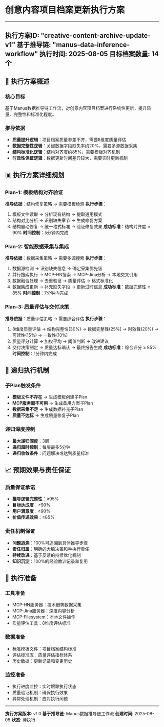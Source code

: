 # 创意内容项目档案更新执行方案

---
执行方案ID: "creative-content-archive-update-v1"
基于推导链: "manus-data-inference-workflow"
执行时间: 2025-08-05
目标档案数量: 14个
---

## 🎯 执行方案概述

### 核心目标
基于Manus数据推导链工作流，对创意内容项目档案进行系统性更新，提升质量、完整性和标准化程度。

### 推导依据
- **质量提升逻辑**：项目档案质量参差不齐，需要8维度质量评估
- **数据完整性逻辑**：关键数据字段缺失率约20%，需要多源数据采集
- **结构标准化逻辑**：结构对齐度约85%，需要模板对齐机制
- **时效性保证逻辑**：数据更新时间差异较大，需要实时更新机制

## 📊 执行方案详细规划

### Plan-1: 模板结构对齐验证
**推导依据**：结构修复策略 → 需要模板检测
**执行步骤**：
1. 模板文件读取 → 分析现有结构 → 提取通用模式
2. 结构对比分析 → 识别缺失章节 → 生成修复方案
3. 结构自动修复 → 统一格式标准 → 验证修复效果
**成功标准**：结构对齐度 ≥ 90%
**时间控制**：5分钟内完成

### Plan-2: 智能数据采集与集成
**推导依据**：数据采集策略 → 需要多源搜索
**执行步骤**：
1. 数据源检测 → 识别缺失信息 → 确定采集优先级
2. 并行搜索执行 → MCP-HN搜索 → MCP-Jina分析 → 本地交叉引用
3. 数据融合处理 → 去重验证 → 质量评估 → 格式标准化
4. 数据集成更新 → 补充缺失字段 → 更新过时信息
**成功标准**：数据完整性 ≥ 85%
**时间控制**：7分钟内完成

### Plan-3: 质量评估与交付决策
**推导依据**：质量评估策略 → 需要综合评估
**执行步骤**：
1. 8维度质量评估 → 结构完整性(30%) → 数据完整性(25%) → 时效性(20%) → 可读性(15%) → 一致性(10%)
2. 质量评分计算 → 加权平均 → 阈值判断 → 改进建议
3. 交付决策制定 → 质量达标确认 → 最终报告生成
**成功标准**：综合评分 ≥ 85%
**时间控制**：1分钟内完成

## 🔄 递归执行机制

### 子Plan触发条件
- **模板文件不存在** → 生成模板创建子Plan
- **MCP服务器不可用** → 生成备用方案子Plan
- **数据采集不足** → 生成数据补充子Plan
- **质量不达标** → 生成质量修复子Plan

### 递归深度控制
- **最大递归深度**：3层
- **递归超时控制**：每层最多5分钟
- **递归收敛条件**：问题解决或达到质量标准

## 📈 预期效果与责任保证

### 质量保证承诺
- **推导逻辑完整性**：≥95%
- **目标达成度**：≥90%
- **用户满意度**：≥90%
- **价值传递效果**：≥85%

### 责任机制保证
- **问题追溯**：100%可追溯到具体推导步骤
- **责任归属**：明确的大脑决策和手执行责任
- **持续改进**：基于反馈的持续优化机制
- **知识沉淀**：100%的经验教训记录和复用

## 🚀 执行准备

### 工具准备
- MCP-HN服务器：技术趋势数据采集
- MCP-Jina服务器：深度内容分析
- MCP-Filesystem：本地文件操作
- 质量评估工具：8维度评估标准

### 数据准备
- 标准模板文件：项目档案结构标准
- 评估标准库：质量评估指标体系
- 历史数据：更新记录和变更历史

### 监控准备
- 执行进度监控：实时跟踪执行状态
- 质量验证机制：确保执行效果
- 异常处理机制：应对执行问题

---
**执行方案版本**: v1.0
**基于推导链**: Manus数据推导链工作流
**创建时间**: 2025-08-05
**状态**: 待执行 